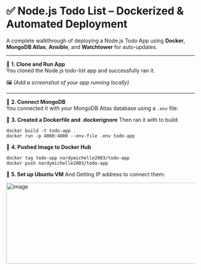 # ✅ Node.js Todo List – Dockerized & Automated Deployment

A complete walkthrough of deploying a Node.js Todo App using **Docker**, **MongoDB Atlas**, **Ansible**, and **Watchtower** for auto-updates.

---

🔹 **1. Clone and Run App**  
You cloned the Node.js todo-list app and successfully ran it.

🖼️ *(Add a screenshot of your app running locally)*

---

🔹 **2. Connect MongoDB**  
You connected it with your MongoDB Atlas database using a `.env` file:


🔹 **3. Created a Dockerfile and .dockerignore**
Then ran it with to build:
```
docker build -t todo-app .
docker run -p 4000:4000 --env-file .env todo-app
```
🔹 **4. Pushed Image to Docker Hub**
```
docker tag todo-app nardymichelle2003/todo-app
docker push nardymichelle2003/todo-app
```
🔹 **5. Set up Ubuntu VM**
And Getting IP address to connect them:

<img width="814" height="217" alt="image" src="https://github.com/user-attachments/assets/2146f473-831b-4d8d-a228-d995d9a235eb" />

